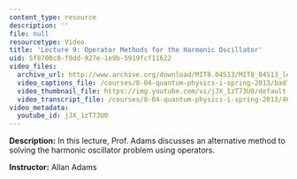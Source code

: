 ```yaml
---
content_type: resource
description: ''
file: null
resourcetype: Video
title: 'Lecture 9: Operator Methods for the Harmonic Oscillator'
uid: 5f8700c8-f8dd-927e-1e9b-5919fcf11622
video_files:
  archive_url: http://www.archive.org/download/MIT8.04S13/MIT8_04S13_lec09_300k.mp4
  video_captions_file: /courses/8-04-quantum-physics-i-spring-2013/bad7d96250ba5240a00ff8ce87b5c232_jJX_1zT73U0.vtt
  video_thumbnail_file: https://img.youtube.com/vi/jJX_1zT73U0/default.jpg
  video_transcript_file: /courses/8-04-quantum-physics-i-spring-2013/46dc538cb2ae4be784dc403b7da8fd1e_jJX_1zT73U0.pdf
video_metadata:
  youtube_id: jJX_1zT73U0
---
```


**Description:** In this lecture, Prof. Adams discusses an alternative method to solving the harmonic oscillator problem using operators.

**Instructor:** Allan Adams